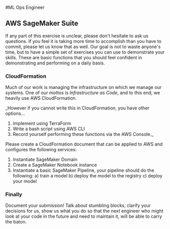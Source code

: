 #ML Ops Engineer

## AWS SageMaker Suite

If any part of this exercise is unclear, please don't hesitate to ask us questions. If you feel it is taking more time to accomplish than you have to commit, please let us know that as well. Our goal is not to waste anyone's time, but to have a simple set of exercises you can use to demonstrate your skills. These are basic functions that you should feel confident in demonstrating and performing on a daily basis.

### CloudFormation ###

Much of our work is managing the infrastructure on which we manage our systems.  One of our mottos is *Infrastructure as Code*, and to this end, we heavily use AWS CloudFormation.   

_However if you cannot write this in CloudFormation, you have other options...
1. Implement using TerraForm
2. Write a bash script using AWS CLI
3. Record yourself performing these functions via the AWS Console._

Please create a CloudFormation document that can be applied to AWS and configures the following services:
1) Instantiate SageMaker Domain
2) Create a SageMaker Notebook instance
3) Instantiate a basic SageMaker Pipeline, your pipeline should do the following:
   a) train a model
   b) deploy the model to the registry
   c) deploy your model

### Finally ###

Document your submission!   Talk about stumbling blocks, clarify your decisions for us, show us what you do so that the next engineer who might look at your code in the future and need to maintain it, will be able to carry the baton.
